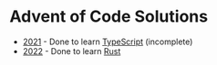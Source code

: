 # Advent of Code Solutions

* [2021](https://adventofcode.com/2021) - Done to learn [TypeScript](https://www.typescriptlang.org/) (incomplete)
* [2022](https://adventofcode.com/2022) - Done to learn [Rust](https://www.rust-lang.org/)
